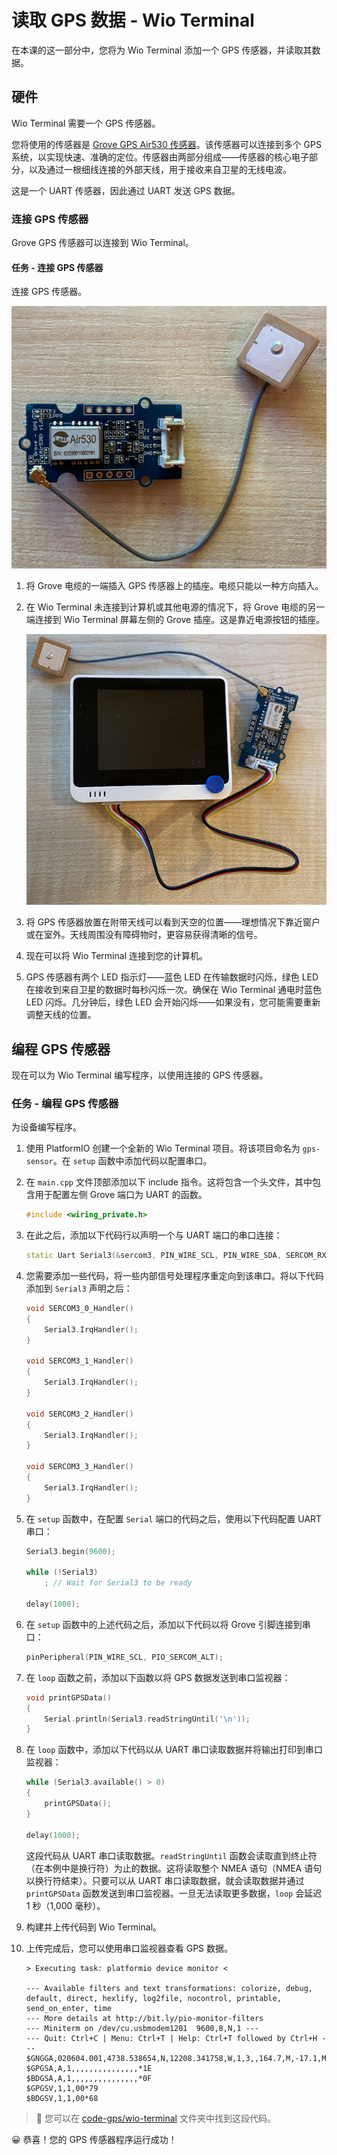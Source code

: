 <!--
CO_OP_TRANSLATOR_METADATA:
{
  "original_hash": "da6ae0a795cf06be33d23ca5b8493fc8",
  "translation_date": "2025-08-25T00:44:02+00:00",
  "source_file": "3-transport/lessons/1-location-tracking/wio-terminal-gps-sensor.md",
  "language_code": "zh"
}
-->
# 读取 GPS 数据 - Wio Terminal

在本课的这一部分中，您将为 Wio Terminal 添加一个 GPS 传感器，并读取其数据。

## 硬件

Wio Terminal 需要一个 GPS 传感器。

您将使用的传感器是 [Grove GPS Air530 传感器](https://www.seeedstudio.com/Grove-GPS-Air530-p-4584.html)。该传感器可以连接到多个 GPS 系统，以实现快速、准确的定位。传感器由两部分组成——传感器的核心电子部分，以及通过一根细线连接的外部天线，用于接收来自卫星的无线电波。

这是一个 UART 传感器，因此通过 UART 发送 GPS 数据。

### 连接 GPS 传感器

Grove GPS 传感器可以连接到 Wio Terminal。

#### 任务 - 连接 GPS 传感器

连接 GPS 传感器。

![Grove GPS 传感器](../../../../translated_images/grove-gps-sensor.247943bf69b03f0d1820ef6ed10c587f9b650e8db55b936851c92412180bd3e2.zh.png)

1. 将 Grove 电缆的一端插入 GPS 传感器上的插座。电缆只能以一种方向插入。

1. 在 Wio Terminal 未连接到计算机或其他电源的情况下，将 Grove 电缆的另一端连接到 Wio Terminal 屏幕左侧的 Grove 插座。这是靠近电源按钮的插座。

    ![Grove GPS 传感器连接到左侧插座](../../../../translated_images/wio-gps-sensor.19fd52b81ce58095d5deb3d4e5a1fdd88818d76569b00b1f0d740c92dc986525.zh.png)

1. 将 GPS 传感器放置在附带天线可以看到天空的位置——理想情况下靠近窗户或在室外。天线周围没有障碍物时，更容易获得清晰的信号。

1. 现在可以将 Wio Terminal 连接到您的计算机。

1. GPS 传感器有两个 LED 指示灯——蓝色 LED 在传输数据时闪烁，绿色 LED 在接收到来自卫星的数据时每秒闪烁一次。确保在 Wio Terminal 通电时蓝色 LED 闪烁。几分钟后，绿色 LED 会开始闪烁——如果没有，您可能需要重新调整天线的位置。

## 编程 GPS 传感器

现在可以为 Wio Terminal 编写程序，以使用连接的 GPS 传感器。

### 任务 - 编程 GPS 传感器

为设备编写程序。

1. 使用 PlatformIO 创建一个全新的 Wio Terminal 项目。将该项目命名为 `gps-sensor`。在 `setup` 函数中添加代码以配置串口。

1. 在 `main.cpp` 文件顶部添加以下 include 指令。这将包含一个头文件，其中包含用于配置左侧 Grove 端口为 UART 的函数。

    ```cpp
    #include <wiring_private.h>
    ```

1. 在此之后，添加以下代码行以声明一个与 UART 端口的串口连接：

    ```cpp
    static Uart Serial3(&sercom3, PIN_WIRE_SCL, PIN_WIRE_SDA, SERCOM_RX_PAD_1, UART_TX_PAD_0);
    ```

1. 您需要添加一些代码，将一些内部信号处理程序重定向到该串口。将以下代码添加到 `Serial3` 声明之后：

    ```cpp
    void SERCOM3_0_Handler()
    {
        Serial3.IrqHandler();
    }
    
    void SERCOM3_1_Handler()
    {
        Serial3.IrqHandler();
    }
    
    void SERCOM3_2_Handler()
    {
        Serial3.IrqHandler();
    }
    
    void SERCOM3_3_Handler()
    {
        Serial3.IrqHandler();
    }
    ```

1. 在 `setup` 函数中，在配置 `Serial` 端口的代码之后，使用以下代码配置 UART 串口：

    ```cpp
    Serial3.begin(9600);

    while (!Serial3)
        ; // Wait for Serial3 to be ready

    delay(1000);
    ```

1. 在 `setup` 函数中的上述代码之后，添加以下代码以将 Grove 引脚连接到串口：

    ```cpp
    pinPeripheral(PIN_WIRE_SCL, PIO_SERCOM_ALT);
    ```

1. 在 `loop` 函数之前，添加以下函数以将 GPS 数据发送到串口监视器：

    ```cpp
    void printGPSData()
    {
        Serial.println(Serial3.readStringUntil('\n'));
    }
    ```

1. 在 `loop` 函数中，添加以下代码以从 UART 串口读取数据并将输出打印到串口监视器：

    ```cpp
    while (Serial3.available() > 0)
    {
        printGPSData();
    }
    
    delay(1000);
    ```

    这段代码从 UART 串口读取数据。`readStringUntil` 函数会读取直到终止符（在本例中是换行符）为止的数据。这将读取整个 NMEA 语句（NMEA 语句以换行符结束）。只要可以从 UART 串口读取数据，就会读取数据并通过 `printGPSData` 函数发送到串口监视器。一旦无法读取更多数据，`loop` 会延迟 1 秒（1,000 毫秒）。

1. 构建并上传代码到 Wio Terminal。

1. 上传完成后，您可以使用串口监视器查看 GPS 数据。

    ```text
    > Executing task: platformio device monitor <
    
    --- Available filters and text transformations: colorize, debug, default, direct, hexlify, log2file, nocontrol, printable, send_on_enter, time
    --- More details at http://bit.ly/pio-monitor-filters
    --- Miniterm on /dev/cu.usbmodem1201  9600,8,N,1 ---
    --- Quit: Ctrl+C | Menu: Ctrl+T | Help: Ctrl+T followed by Ctrl+H ---
    $GNGGA,020604.001,4738.538654,N,12208.341758,W,1,3,,164.7,M,-17.1,M,,*67
    $GPGSA,A,1,,,,,,,,,,,,,,,*1E
    $BDGSA,A,1,,,,,,,,,,,,,,,*0F
    $GPGSV,1,1,00*79
    $BDGSV,1,1,00*68
    ```

> 💁 您可以在 [code-gps/wio-terminal](../../../../../3-transport/lessons/1-location-tracking/code-gps/wio-terminal) 文件夹中找到这段代码。

😀 恭喜！您的 GPS 传感器程序运行成功！
